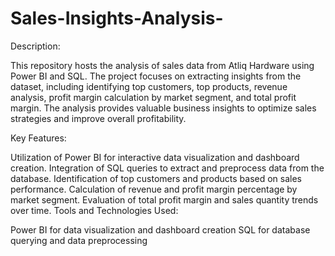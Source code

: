 # Sales-Insights-Analysis-
Description:

This repository hosts the analysis of sales data from Atliq Hardware using Power BI and SQL. The project focuses on extracting insights from the dataset, including identifying top customers, top products, revenue analysis, profit margin calculation by market segment, and total profit margin. The analysis provides valuable business insights to optimize sales strategies and improve overall profitability.

Key Features:

Utilization of Power BI for interactive data visualization and dashboard creation.
Integration of SQL queries to extract and preprocess data from the database.
Identification of top customers and products based on sales performance.
Calculation of revenue and profit margin percentage by market segment.
Evaluation of total profit margin and sales quantity trends over time.
Tools and Technologies Used:

Power BI for data visualization and dashboard creation
SQL for database querying and data preprocessing
